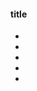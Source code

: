 <div class="well">
    <h4>title</h4>
    <ul class="nav nav-list">
    <li></li>
    <li></li>
    <li></li>
    <li></li>
    <li></li>
    </ul>
</div>
